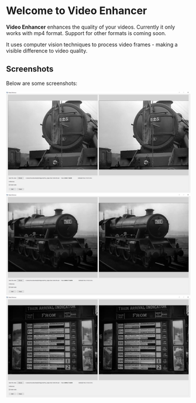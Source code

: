 # Welcome to Video Enhancer

**Video Enhancer** enhances the quality of your videos.
Currently it only works with mp4 format. Support for other formats is coming soon.

It uses computer vision techniques to process video frames - making a visible difference to video quality.

## Screenshots

Below are some screenshots:

![Train](https://github.com/TarunPathak/VideoEnhancer/blob/main/screenshots/Video%20Enhancer%2028-01-2021%2011_30_38.png)
![Train](https://github.com/TarunPathak/VideoEnhancer/blob/main/screenshots/Video%20Enhancer%2028-01-2021%2011_36_03.png)
![Arrival Indicator](https://github.com/TarunPathak/VideoEnhancer/blob/main/screenshots/Video%20Enhancer%2028-01-2021%2011_36_24.png)
